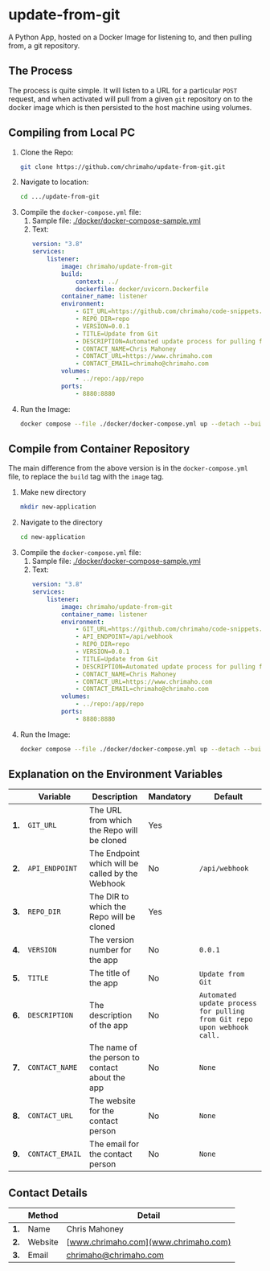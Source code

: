 # update-from-git
A Python App, hosted on a Docker Image for listening to, and then pulling from, a git repository.

## The Process

The process is quite simple. It will listen to a URL for a particular `POST` request, and when activated will pull from a given `git` repository on to the docker image which is then persisted to the host machine using volumes.

## Compiling from Local PC

1. Clone the Repo:
    ```bash
    git clone https://github.com/chrimaho/update-from-git.git
    ```
1. Navigate to location:
    ```bash
    cd .../update-from-git
    ```
2. Compile the `docker-compose.yml` file:
   1. Sample file: [./docker/docker-compose-sample.yml](./docker/docker-compose-sample.yml)
   2. Text:
        ```yml
        version: "3.8"
        services:
            listener:
                image: chrimaho/update-from-git
                build:
                    context: ../
                    dockerfile: docker/uvicorn.Dockerfile
                container_name: listener
                environment:
                    - GIT_URL=https://github.com/chrimaho/code-snippets.git
                    - REPO_DIR=repo
                    - VERSION=0.0.1
                    - TITLE=Update from Git
                    - DESCRIPTION=Automated update process for pulling from Git repo upon webhook call.
                    - CONTACT_NAME=Chris Mahoney
                    - CONTACT_URL=https://www.chrimaho.com
                    - CONTACT_EMAIL=chrimaho@chrimaho.com
                volumes:
                    - ../repo:/app/repo
                ports:
                    - 8880:8880
        ```
3. Run the Image:
    ```bash
    docker compose --file ./docker/docker-compose.yml up --detach --build --force-recreate
    ```

## Compile from Container Repository

The main difference from the above version is in the `docker-compose.yml` file, to replace the `build` tag with the `image` tag.

1. Make new directory
    ```bash
    mkdir new-application
    ```
1. Navigate to the directory
    ```bash
    cd new-application
    ```
2. Compile the `docker-compose.yml` file:
   1. Sample file: [./docker/docker-compose-sample.yml](./docker/docker-compose-sample.yml)
   2. Text:
        ```yml
        version: "3.8"
        services:
            listener:
                image: chrimaho/update-from-git
                container_name: listener
                environment:
                    - GIT_URL=https://github.com/chrimaho/code-snippets.git
                    - API_ENDPOINT=/api/webhook
                    - REPO_DIR=repo
                    - VERSION=0.0.1
                    - TITLE=Update from Git
                    - DESCRIPTION=Automated update process for pulling from Git repo upon webhook call.
                    - CONTACT_NAME=Chris Mahoney
                    - CONTACT_URL=https://www.chrimaho.com
                    - CONTACT_EMAIL=chrimaho@chrimaho.com
                volumes:
                    - ../repo:/app/repo
                ports:
                    - 8880:8880
        ```
3. Run the Image:
    ```bash
    docker compose --file ./docker/docker-compose.yml up --detach --build --force-recreate
    ```

## Explanation on the Environment Variables

|        | Variable        | Description                                      | Mandatory | Default                                                                 |
|--------|-----------------|--------------------------------------------------|-----------|-------------------------------------------------------------------------|
| **1.** | `GIT_URL`       | The URL from which the Repo will be cloned       | Yes       |                                                                         |
| **2.** | `API_ENDPOINT`  | The Endpoint which will be called by the Webhook | No        | `/api/webhook`                                                          |
| **3.** | `REPO_DIR`      | The DIR to which the Repo will be cloned         | Yes       |                                                                         |
| **4.** | `VERSION`       | The version number for the app                   | No        | `0.0.1`                                                                 |
| **5.** | `TITLE`         | The title of the app                             | No        | `Update from Git`                                                       |
| **6.** | `DESCRIPTION`   | The description of the app                       | No        | `Automated update process for pulling from Git repo upon webhook call.` |
| **7.** | `CONTACT_NAME`  | The name of the person to contact about the app  | No        | `None`                                                                  |
| **8.** | `CONTACT_URL`   | The website for the contact person               | No        | `None`                                                                  |
| **9.** | `CONTACT_EMAIL` | The email for the contact person                 | No        | `None`                                                                  |

## Contact Details

|        | Method  | Detail                                                |
|--------|---------|-------------------------------------------------------|
| **1.** | Name    | Chris Mahoney                                         |
| **2.** | Website | [www.chrimaho.com](www.chrimaho.com)                  |
| **3.** | Email   | [chrimaho@chrimaho.com](mailto:chrimaho@chrimaho.com) |
